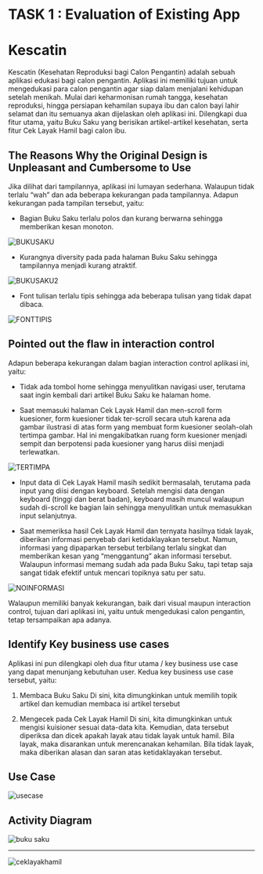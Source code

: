 # TASK 1 : Evaluation of Existing App

# Kescatin
Kescatin (Kesehatan Reproduksi bagi Calon Pengantin) adalah sebuah aplikasi edukasi bagi calon pengantin. Aplikasi ini memiliki tujuan untuk mengedukasi para calon pengantin agar siap dalam menjalani kehidupan setelah menikah. Mulai dari keharmonisan rumah tangga, kesehatan reproduksi, hingga persiapan kehamilan supaya ibu dan calon bayi lahir selamat dan itu semuanya akan dijelaskan oleh aplikasi ini. Dilengkapi dua fitur utama, yaitu Buku Saku yang berisikan artikel-artikel kesehatan, serta fitur Cek Layak Hamil bagi calon ibu.

## The Reasons Why the Original Design is Unpleasant and Cumbersome to Use

Jika dilihat dari tampilannya, aplikasi ini lumayan sederhana. Walaupun tidak terlalu “wah” dan ada beberapa kekurangan pada tampilannya. Adapun kekurangan pada tampilan tersebut, yaitu:

* Bagian Buku Saku terlalu polos dan kurang berwarna sehingga memberikan kesan monoton.

![BUKUSAKU](https://user-images.githubusercontent.com/71898654/95751668-23972580-0cc9-11eb-8ba7-cb6478ab82f0.jpeg)

* Kurangnya diversity pada pada halaman Buku Saku sehingga tampilannya menjadi kurang atraktif.

![BUKUSAKU2](https://user-images.githubusercontent.com/71898654/95751652-209c3500-0cc9-11eb-8cc9-98db04ca89e4.jpeg)

* Font tulisan terlalu tipis sehingga ada beberapa tulisan yang tidak dapat dibaca.

![FONTTIPIS](https://user-images.githubusercontent.com/71898654/95751656-21cd6200-0cc9-11eb-86ba-f00cae242639.jpeg)

## Pointed out the flaw in interaction control

Adapun beberapa kekurangan dalam bagian interaction control aplikasi ini, yaitu:

* Tidak ada tombol home sehingga menyulitkan navigasi user, terutama saat ingin kembali dari artikel Buku Saku ke halaman home.

* Saat memasuki halaman Cek Layak Hamil dan men-scroll form kuesioner, form kuesioner tidak ter-scroll secara utuh karena ada gambar ilustrasi di atas form yang membuat form kuesioner seolah-olah tertimpa gambar. Hal ini mengakibatkan ruang form kuesioner menjadi sempit dan berpotensi pada kuesioner yang harus diisi menjadi terlewatkan.

![TERTIMPA](https://user-images.githubusercontent.com/71898654/95751665-22fe8f00-0cc9-11eb-8c6d-e62c156955af.jpeg)

* Input data di Cek Layak Hamil masih sedikit bermasalah, terutama pada input yang diisi dengan keyboard. Setelah mengisi data dengan keyboard (tinggi dan berat badan), keyboard masih muncul walaupun sudah di-scroll ke bagian lain sehingga menyulitkan untuk memasukkan input selanjutnya.

* Saat memeriksa hasil Cek Layak Hamil dan ternyata hasilnya tidak layak, diberikan informasi penyebab dari ketidaklayakan tersebut. Namun, informasi yang dipaparkan tersebut terbilang terlalu singkat dan memberikan kesan yang “menggantung” akan informasi tersebut. Walaupun informasi memang sudah ada pada Buku Saku, tapi tetap saja sangat tidak efektif untuk mencari topiknya satu per satu.

![NOINFORMASI](https://user-images.githubusercontent.com/71898654/95751660-2265f880-0cc9-11eb-896b-40dd5082519a.jpeg)

Walaupun memiliki banyak kekurangan, baik dari visual maupun interaction control, tujuan dari aplikasi ini, yaitu untuk mengedukasi calon pengantin, tetap tersampaikan apa adanya.

## Identify Key business use cases
Aplikasi ini pun dilengkapi oleh dua fitur utama / key business use case yang dapat menunjang kebutuhan user. Kedua key business use case tersebut, yaitu:
1. Membaca Buku Saku
Di sini, kita dimungkinkan untuk memilih topik artikel dan kemudian membaca isi artikel tersebut
 
2. Mengecek pada Cek Layak Hamil
Di sini, kita dimungkinkan untuk mengisi kuisioner sesuai data-data kita. Kemudian, data tersebut diperiksa dan dicek apakah layak atau tidak layak untuk hamil. Bila layak, maka disarankan untuk merencanakan kehamilan. Bila tidak layak, maka diberikan alasan dan saran atas ketidaklayakan tersebut.

## Use Case
![usecase](https://user-images.githubusercontent.com/71898654/95773567-eb9fda80-0ce8-11eb-8e19-66d4912e60f1.jpg)


## Activity Diagram
![buku saku](https://user-images.githubusercontent.com/71898654/95773573-ed699e00-0ce8-11eb-99ad-9bc28fdf003b.jpg)
- - - -
![ceklayakhamil](https://user-images.githubusercontent.com/71898654/95773575-ee023480-0ce8-11eb-9b8c-1a6384a56dd2.jpg)


